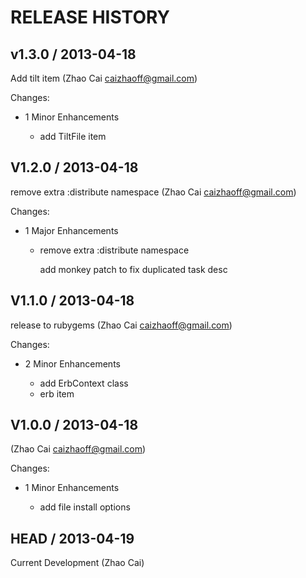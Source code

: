 # RELEASE HISTORY

## v1.3.0 / 2013-04-18

Add tilt item (Zhao Cai <caizhaoff@gmail.com>)

Changes:

* 1 Minor Enhancements

    * add TiltFile item


## V1.2.0 / 2013-04-18

remove extra :distribute namespace (Zhao Cai <caizhaoff@gmail.com>)

Changes:

* 1 Major Enhancements

    * remove extra :distribute namespace
      
      add monkey patch to fix duplicated task desc


## V1.1.0 / 2013-04-18

release to rubygems (Zhao Cai <caizhaoff@gmail.com>)

Changes:

* 2 Minor Enhancements

    * add ErbContext class
    * erb item


## V1.0.0 / 2013-04-18

 (Zhao Cai <caizhaoff@gmail.com>)

Changes:

* 1 Minor Enhancements

    * add file install options


## HEAD / 2013-04-19

Current Development (Zhao Cai)

